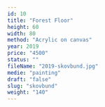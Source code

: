 ```yaml
---
id: 10
title: "Forest Floor"
height: 60
width: 80
method: "Acrylic on canvas"
year: 2019
price: "4500"
status: ""
fileName: "2019-skovbund.jpg"
medie: "painting"
draft: "false"
slug: "skovbund"
weight: "140"
---
```

